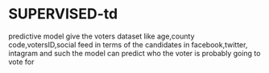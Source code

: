# SUPERVISED-td
predictive model
give the voters dataset like age,county code,votersID,social feed in terms of the candidates in facebook,twitter,
intagram and such the model can predict who the voter is probably going to vote for

